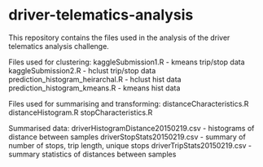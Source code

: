 # driver-telematics-analysis
This repository contains the files used in the analysis of the driver telematics analysis challenge.  

Files used for clustering:
kaggleSubmission1.R - kmeans trip/stop data
kaggleSubmission2.R - hclust trip/stop data
prediction\_histogram_heirarchal.R - hclust hist data
prediction\_histogram_kmeans.R - kmeans hist data


Files used for summarising and transforming:
distanceCharacteristics.R
distanceHistogram.R
stopCharacteristics.R

Summarised data:
driverHistogramDistance20150219.csv - histograms of distance between samples
driverStopStats20150219.csv - summary of number of stops, trip length, unique stops
driverTripStats20150219.csv - summary statistics of distances between samples

